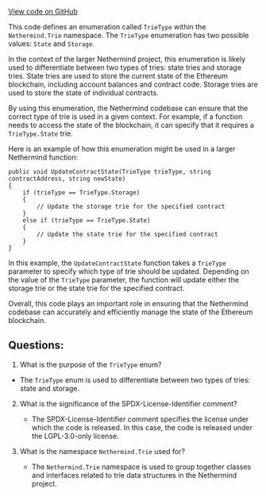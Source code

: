 [View code on GitHub](https://github.com/NethermindEth/nethermind/src/Nethermind/Nethermind.Trie/TrieType.cs)

This code defines an enumeration called `TrieType` within the `Nethermind.Trie` namespace. The `TrieType` enumeration has two possible values: `State` and `Storage`. 

In the context of the larger Nethermind project, this enumeration is likely used to differentiate between two types of tries: state tries and storage tries. State tries are used to store the current state of the Ethereum blockchain, including account balances and contract code. Storage tries are used to store the state of individual contracts. 

By using this enumeration, the Nethermind codebase can ensure that the correct type of trie is used in a given context. For example, if a function needs to access the state of the blockchain, it can specify that it requires a `TrieType.State` trie. 

Here is an example of how this enumeration might be used in a larger Nethermind function:

```
public void UpdateContractState(TrieType trieType, string contractAddress, string newState)
{
    if (trieType == TrieType.Storage)
    {
        // Update the storage trie for the specified contract
    }
    else if (trieType == TrieType.State)
    {
        // Update the state trie for the specified contract
    }
}
```

In this example, the `UpdateContractState` function takes a `TrieType` parameter to specify which type of trie should be updated. Depending on the value of the `TrieType` parameter, the function will update either the storage trie or the state trie for the specified contract. 

Overall, this code plays an important role in ensuring that the Nethermind codebase can accurately and efficiently manage the state of the Ethereum blockchain.
## Questions: 
 1. What is the purpose of the `TrieType` enum?
   - The `TrieType` enum is used to differentiate between two types of tries: state and storage.

2. What is the significance of the SPDX-License-Identifier comment?
   - The SPDX-License-Identifier comment specifies the license under which the code is released. In this case, the code is released under the LGPL-3.0-only license.

3. What is the namespace `Nethermind.Trie` used for?
   - The `Nethermind.Trie` namespace is used to group together classes and interfaces related to trie data structures in the Nethermind project.
